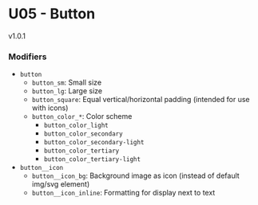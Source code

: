 # U05 - Button
v1.0.1

### Modifiers
* `button`
    * `button_sm`: Small size
    * `button_lg`: Large size
    * `button_square`: Equal vertical/horizontal padding (intended for use with icons)
    * `button_color_*`: Color scheme
        * `button_color_light`
        * `button_color_secondary`
        * `button_color_secondary-light`
        * `button_color_tertiary`
        * `button_color_tertiary-light`
* `button__icon`
    * `button__icon_bg`: Background image as icon (instead of default img/svg element)
    * `button__icon_inline`: Formatting for display next to text

